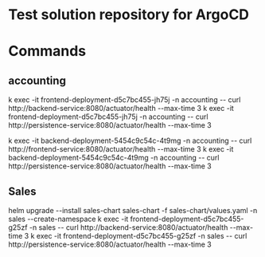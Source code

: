 # Test solution repository for ArgoCD

# Commands
## accounting
k exec -it frontend-deployment-d5c7bc455-jh75j -n accounting -- curl http://backend-service:8080/actuator/health --max-time 3
k exec -it frontend-deployment-d5c7bc455-jh75j -n accounting -- curl http://persistence-service:8080/actuator/health --max-time 3

k exec -it backend-deployment-5454c9c54c-4t9mg -n accounting -- curl http://frontend-service:8080/actuator/health --max-time 3
k exec -it backend-deployment-5454c9c54c-4t9mg -n accounting -- curl http://persistence-service:8080/actuator/health --max-time 3

## Sales
helm upgrade --install sales-chart  sales-chart -f sales-chart/values.yaml -n sales --create-namespace
k exec -it frontend-deployment-d5c7bc455-g25zf -n sales -- curl http://backend-service:8080/actuator/health --max-time 3
k exec -it frontend-deployment-d5c7bc455-g25zf -n sales -- curl http://persistence-service:8080/actuator/health --max-time 3